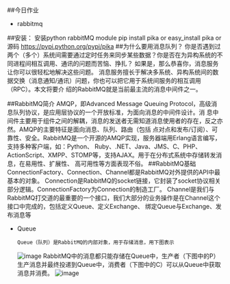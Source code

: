 ##今日作业
+   rabbitmq


##安装：
    安装python rabbitMQ module 
    pip install pika
    or
    easy_install pika
    or
    源码
    https://pypi.python.org/pypi/pika
##为什么要用消息队列？
    你是否遇到过两个（多个）系统间需要通过定时任务来同步某些数据？你是否在为异构系统的不同进程间相互调用、通讯的问题而苦恼、挣扎？
    如果是，那么恭喜你，消息服务让你可以很轻松地解决这些问题。
    消息服务擅长于解决多系统、异构系统间的数据交换（消息通知/通讯）问题，你也可以把它用于系统间服务的相互调用（RPC）。本文将要介
    绍的RabbitMQ就是当前最主流的消息中间件之一。
    
##RabbitMQ简介
    AMQP，即Advanced Message Queuing Protocol，高级消息队列协议，是应用层协议的一个开放标准，为面向消息的中间件设计。消
    息中间件主要用于组件之间的解耦，消息的发送者无需知道消息使用者的存在，反之亦然。AMQP的主要特征是面向消息、队列、路由（包括
    点对点和发布/订阅）、可靠性、安全。RabbitMQ是一个开源的AMQP实现，服务器端用Erlang语言编写，支持多种客户端，如：Python、
    Ruby、.NET、Java、JMS、C、PHP、ActionScript、XMPP、STOMP等，支持AJAX。用于在分布式系统中存储转发消息，在易用性、扩展性、
    高可用性等方面表现不俗。
##RabbitMQ基础
    ConnectionFactory、Connection、Channel都是RabbitMQ对外提供的API中最基本的对象。
    Connection是RabbitMQ的socket链接，它封装了socket协议相关部分逻辑。ConnectionFactory为Connection的制造工厂。
    Channel是我们与RabbitMQ打交道的最重要的一个接口，我们大部分的业务操作是在Channel这个接口中完成的，包括定义Queue、定义Exchange、
    绑定Queue与Exchange、发布消息等   
    
+   Queue
                
        Queue（队列）是RabbitMQ的内部对象，用于存储消息，用下图表示 
       ![image](https://github.com/jijianming/py15_homework/blob/master/my_pictures/day12-01.png)
        RabbitMQ中的消息都只能存储在Queue中，生产者（下图中的P）生产消息并最终投递到Queue中，消费者（下图中的C）可以从Queue中获取消息并消费。
       ![image](https://github.com/jijianming/py15_homework/blob/master/my_pictures/day12-02.png)
